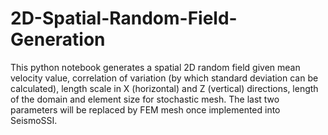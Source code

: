 # 2D-Spatial-Random-Field-Generation

This python notebook generates a spatial 2D random field given mean velocity value, correlation of variation (by which standard deviation can be calculated), length scale in X (horizontal) and Z (vertical) directions, length of the domain and element size for stochastic mesh. The last two parameters will be replaced by FEM mesh once implemented into SeismoSSI. 
